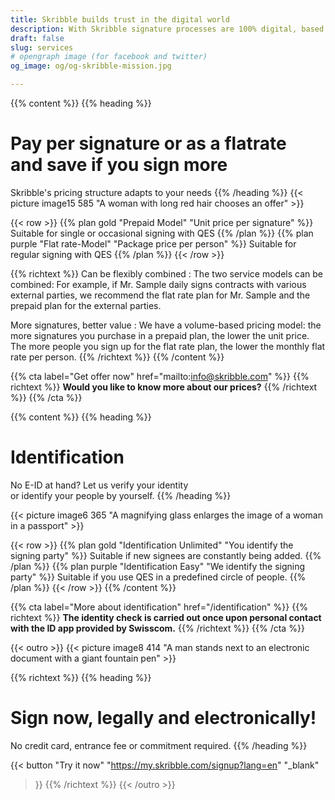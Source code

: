 ```yaml
---
title: Skribble builds trust in the digital world
description: With Skribble signature processes are 100% digital, based on the qualified electronic signature “QES” - the e-signature, which is equivalent to your hand-written signature according to Swiss and EU law.
draft: false
slug: services
# opengraph image (for facebook and twitter)
og_image: og/og-skribble-mission.jpg

---
```


{{% content %}}
{{% heading %}}
# Pay per signature or as a flatrate <br class="hide-for-mobile">and save if you sign more
Skribble's pricing structure adapts to your needs
{{% /heading %}}
{{< picture image15 585 "A woman with long red hair chooses an offer" >}}

{{< row >}}
{{% plan gold "Prepaid Model" "Unit price per signature" %}}
Suitable for single or occasional signing with QES
{{% /plan %}}
{{% plan purple "Flat rate-Model" "Package price per person" %}}
Suitable for regular signing with QES
{{% /plan %}}
{{< /row >}}

{{% richtext %}}
Can be flexibly combined
: The two service models can be combined: For example, if Mr. Sample daily signs contracts with various external parties, we recommend the flat rate plan for Mr. Sample and the prepaid plan for the external parties.

More signatures, better value
: We have a volume-based pricing model: the more signatures you purchase in a prepaid plan, the lower the unit price. The more people you sign up for the flat rate plan, the lower the monthly flat rate per person.
{{% /richtext %}}
{{% /content %}}

{{% cta
  label="Get offer now"
  href="mailto:info@skribble.com"
%}}
{{% richtext %}}
**Would you like to know more about our prices?**
{{% /richtext %}}
{{% /cta %}}


{{% content %}}
{{% heading %}}
# Identification
No E-ID at hand? Let us verify your identity <br class="hide-for-mobile">or identify your people by yourself.
{{% /heading %}}

{{< picture image6 365 "A magnifying glass enlarges the image of a woman in a passport" >}}

{{< row >}}
{{% plan gold "Identification Unlimited" "You identify the signing party" %}}
Suitable if new signees are constantly being added.
{{% /plan %}}
{{% plan purple "Identification Easy" "We identify the signing party" %}}
Suitable if you use QES in a predefined circle of people.
{{% /plan %}}
{{< /row >}}
{{% /content %}}

{{% cta
  label="More about identification"
  href="/identification"
%}}
{{% richtext %}}
**The identity check is carried out once upon personal contact with the ID app provided by Swisscom.**
{{% /richtext %}}
{{% /cta %}}

[//]: # (--------------------------------------------------------------------------------------------------------------)

{{< outro >}}
{{< picture image8 414 "A man stands next to an electronic document with a giant fountain pen" >}}

{{% richtext %}}
{{% heading %}}
# Sign now, legally and electronically!
No credit card, entrance fee or commitment required.
{{% /heading %}}

{{< button
  "Try it now"
  "https://my.skribble.com/signup?lang=en"
  "_blank"
>}}
{{% /richtext %}}
{{< /outro >}}
